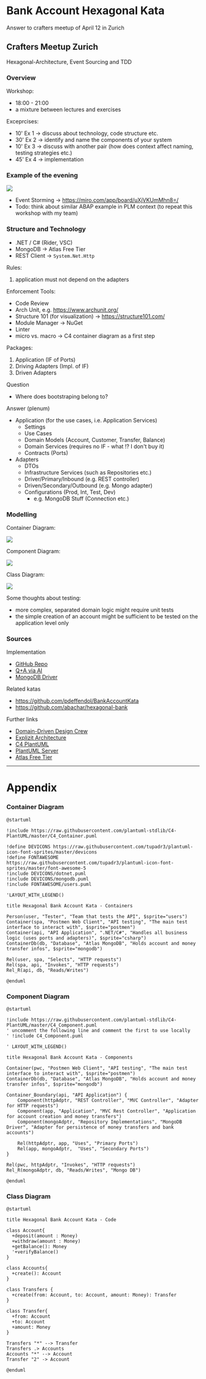 # Bank Account Hexagonal Kata
Answer to crafters meetup of April 12 in Zurich

## Crafters Meetup Zurich 
Hexagonal-Architecture, Event Sourcing and TDD

### Overview 

Workshop:
- 18:00 - 21:00
- a mixture between lectures and exercises

Exceprcises:
- 10' Ex 1 -> discuss about technology, code structure etc.
- 30' Ex 2 -> identify and name the components of your system
- 10' Ex 3 -> discuss with another pair (how does context affect naming, testing strategies etc.)
- 45' Ex 4 -> implementation

### Example of the evening

![](./docs/Hexagonal%20Bank%20Account%20Kata%20-%20Events.jpg)

- Event Storming -> https://miro.com/app/board/uXjVKUmMhn8=/
- Todo: think about similar ABAP example in PLM context (to repeat this workshop with my team)

### Structure and Technology

- .NET / C# (Rider, VSC)
- MongoDB -> Atlas Free Tier
- REST Client -> `System.Net.Http`

Rules:
1. application must not depend on the adapters

Enforcement Tools:
- Code Review
- Arch Unit, e.g. https://www.archunit.org/
- Structure 101 (for visualization) -> https://structure101.com/
- Module Manager -> NuGet
- Linter
- micro vs. macro -> C4 container diagram as a first step

Packages:
1. Application (IF of Ports)
2. Driving Adapters (Impl. of IF)
3. Driven Adapters

Question
- Where does bootstraping belong to?

Answer (plenum)
- Application (for the use cases, i.e. Application Services)
	- Settings
	- Use Cases
	- Domain Models (Account, Customer, Transfer, Balance)
	- Domain Services (requires no IF - what !? I don't buy it)
	- Contracts (Ports)
- Adapters
	- DTOs
	- Infrastructure Services (such as Repositories etc.)
	- Driver/Primary/Inbound (e.g. REST controller)
	- Driven/Secondary/Outbound (e.g. Mongo adapter)
	- Configurations (Prod, Int, Test, Dev)
		- e.g. MongoDB Stuff (Connection etc.)

### Modelling

Container Diagram:

![](./docs/Hexagonal%20Bank%20Account%20Kata%20-%20Containers.jpg)

Component Diagram:

![](./docs/Hexagonal%20Bank%20Account%20Kata%20-%20Components.png)

Class Diagram:

![](./docs/Hexagonal%20Bank%20Account%20Kata%20-%20Code.png)

Some thoughts about testing:
- more complex, separated domain logic might require unit tests
- the simple creation of an account might be sufficient to be tested on the application level only

### Sources

Implementation
- [GitHub Repo](https://github.com/dafahrni/bank-account-hexagonal-kata)
- [Q+A via AI](https://chat.openai.com/share/a94e8922-0460-430b-b40d-02dfd1247db2)
- [MongoDB Driver](https://www.mongodb.com/docs/drivers/csharp/current/)

Related katas
- https://github.com/pdeffendol/BankAccountKata
- https://github.com/abachar/hexagonal-bank

Further links
- [Domain-Driven Design Crew](https://github.com/ddd-crew)
- [Explizit Architecture](https://medium.com/the-software-architecture-chronicles/ddd-hexagonal-onion-clean-cqrs-how-i-put-it-all-together-f2590c0aa7f6)
- [C4 PlantUML](https://github.com/plantuml-stdlib/C4-PlantUML)
- [PlantUML Server](https://www.plantuml.com/)
- [Atlas Free Tier](https://www.mongodb.com/blog/post/free-your-genius-on-mongodb-atlas-free-tier)

---

# Appendix

### Container Diagram

``` PlantUML
@startuml

!include https://raw.githubusercontent.com/plantuml-stdlib/C4-PlantUML/master/C4_Container.puml

!define DEVICONS https://raw.githubusercontent.com/tupadr3/plantuml-icon-font-sprites/master/devicons
!define FONTAWESOME https://raw.githubusercontent.com/tupadr3/plantuml-icon-font-sprites/master/font-awesome-5
!include DEVICONS/dotnet.puml
!include DEVICONS/mongodb.puml
!include FONTAWESOME/users.puml

'LAYOUT_WITH_LEGEND()

title Hexagonal Bank Account Kata - Containers

Person(user, "Tester", "Team that tests the API", $sprite="users")
Container(spa, "Postmen Web Client", "API testing", "The main test interface to interact with", $sprite="postmen")
Container(api, "API Application", ".NET/C#", "Handles all business logic (uses ports and adapters)", $sprite="csharp")
ContainerDb(db, "Database", "Atlas MongoDB", "Holds account and money transfer infos", $sprite="mongodb")

Rel(user, spa, "Selects", "HTTP requests")
Rel(spa, api, "Invokes", "HTTP requests")
Rel_R(api, db, "Reads/Writes")

@enduml
```

### Component Diagram

``` PlantUml
@startuml

!include https://raw.githubusercontent.com/plantuml-stdlib/C4-PlantUML/master/C4_Component.puml
' uncomment the following line and comment the first to use locally
' !include C4_Component.puml

' LAYOUT_WITH_LEGEND()

title Hexagonal Bank Account Kata - Components

Container(pwc, "Postmen Web Client", "API testing", "The main test interface to interact with", $sprite="postmen")
ContainerDb(db, "Database", "Atlas MongoDB", "Holds account and money transfer infos", $sprite="mongodb")

Container_Boundary(api, "API Application") {
    Component(httpAdptr, "REST Controller", "MVC Controller", "Adapter for HTTP requests")
    Component(app, "Application", "MVC Rest Controller", "Application for account creation and money transfers")
    Component(mongoAdptr, "Repository Implementations", "MongoDB Driver", "Adapter for persistence of money transfers and bank accounts")
    
    Rel(httpAdptr, app, "Uses", "Primary Ports")
    Rel(app, mongoAdptr,  "Uses", "Secondary Ports")
}

Rel(pwc, httpAdptr, "Invokes", "HTTP requests")
Rel_R(mongoAdptr, db, "Reads/Writes", "Mongo DB")

@enduml
```
### Class Diagram

``` PlantUML
@startuml

title Hexagonal Bank Account Kata - Code

class Account{
  +deposit(amount : Money)
  +withdraw(amount : Money)
  +getBalance(): Money
  '+verifyBalance()
}

class Accounts{
  +create(): Account
}

class Transfers {
  +create(from: Account, to: Account, amount: Money): Transfer
}

class Transfer{
  +from: Account
  +to: Account
  +amount: Money
}

Transfers "*" --> Transfer
Transfers .> Accounts
Accounts "*" --> Account
Transfer "2" -> Account

@enduml
```